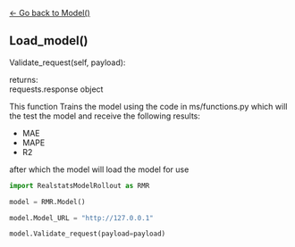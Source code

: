 [<- Go back to Model()](../model.md)

## Load_model()
Validate_request(self, payload):

returns: <br>
requests.response object

This function Trains the model using the code in ms/functions.py which will the test the model and receive the following results:
* MAE
* MAPE
* R2

after which the model will load the model for use

```python 
import RealstatsModelRollout as RMR

model = RMR.Model()

model.Model_URL = "http://127.0.0.1"

model.Validate_request(payload=payload)
```
